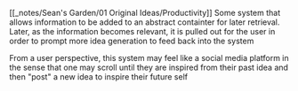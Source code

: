 [[_notes/Sean's Garden/01 Original Ideas/Productivity]] 
Some system that allows information to be added to an abstract containter for later retrieval. Later, as the information becomes relevant, it is pulled out for the user in order to prompt more idea generation to feed back into the system

From a user perspective, this system may feel like a social media platform in the sense that one may scroll until they are inspired from their past idea and then "post" a new idea to inspire their future self